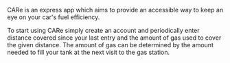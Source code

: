 CARe is an express app which aims to provide an accessible way to
keep an eye on your car's fuel efficiency.

To start using CARe simply create an account and periodically enter
distance covered since your last entry and the amount of gas used to
cover the given distance. The amount of gas can be determined by the
amount needed to fill your tank at the next visit to the gas station.
